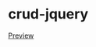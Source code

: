 # crud-jquery

<a href="htmlpreview.github.io/?https://github.com/nabil-g/crud-jquery/blob/master/index.html">Preview</a>
